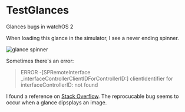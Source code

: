 # TestGlances

Glances bugs in watchOS 2

When loading this glance in the simulator, I see a never ending spinner. 

![glance spinner](http://i.imgur.com/zVBmIUr.png)

Sometimes there's an error: 

> ERROR -[SPRemoteInterface _interfaceControllerClientIDForControllerID:] clientIdentifier for interfaceControllerID: not found

I found a reference on [Stack Overflow](http://stackoverflow.com/a/31454888/2125714). The reprocucable bug seems to occur when a glance dipsplays an image.

